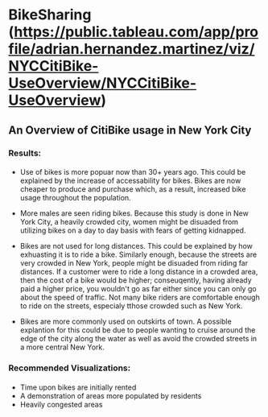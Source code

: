 # BikeSharing (https://public.tableau.com/app/profile/adrian.hernandez.martinez/viz/NYCCitiBike-UseOverview/NYCCitiBike-UseOverview)

## An Overview of CitiBike usage in New York City

### Results: 

####
- Use of bikes is more popuar now than 30+ years ago. This could be explained by the increase of accessability for bikes. Bikes are now cheaper to produce and purchase which, as a result, increased bike usage throughout the population. 
- More males are seen riding bikes. Because this study is done in New York City, a heavily crowded city, women might be disuaded from utilizing bikes on a day to day basis with fears of getting kidnapped. 

- Bikes are not used for long distances. This could be explained by how exhuasting it is to ride a bike. Similarly enough, because the streets are very crowded in New York, people might be disuaded from riding far distances. If a customer were to ride a long distance in a crowded area, then the cost of a bike would be higher; conseuqently, having already paid a higher price, you wouldn't go as far either since you can only go about the speed of traffic. Not many bike riders are comfortable enough to ride on the streets, especialy tthose crowded such as  New York. 

- Bikes are more commonly used on outskirts of town. A possible explantion for this could be due to people wanting to cruise around the edge of the city along the water as well as avoid the crowded streets in a more central New York. 

### Recommended Visualizations: 
 #### 
 - Time upon bikes are initially rented
 - A demonstration of areas more populated by residents
 - Heavily congested areas
